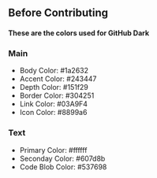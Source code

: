 ## Before Contributing

#### These are the colors used for GitHub Dark

### Main

- Body Color: #1a2632
- Accent Color: #243447
- Depth Color: #151f29
- Border Color: #304251
- Link Color: #03A9F4
- Icon Color: #8899a6

### Text

- Primary Color: #ffffff
- Seconday Color: #607d8b
- Code Blob Color: #537698